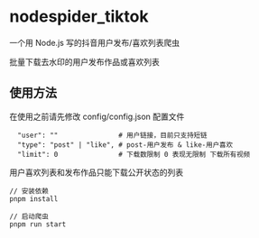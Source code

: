 # nodespider_tiktok

一个用 Node.js 写的抖音用户发布/喜欢列表爬虫

批量下载去水印的用户发布作品或喜欢列表

## 使用方法

在使用之前请先修改 config/config.json 配置文件

```
  "user": ""               # 用户链接，目前只支持短链
  "type": "post" | "like", # post-用户发布 & like-用户喜欢
  "limit": 0               # 下载数限制 0 表现无限制 下载所有视频
```

用户喜欢列表和发布作品只能下载公开状态的列表

```
// 安装依赖
pnpm install

// 启动爬虫
pnpm run start
```
